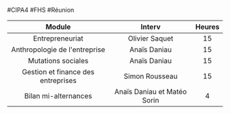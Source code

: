 #CIPA4 #FHS #Réunion 

|               Module               |           Interv            | Heures |
| :--------------------------------: | :-------------------------: | :----: |
|          Entrepreneuriat           |       Olivier Saquet        |   15   |
|   Anthropologie de l'entreprise    |        Anaïs Daniau         |   15   |
|         Mutations sociales         |        Anaïs Daniau         |   15   |
| Gestion et finance des entreprises |       Simon Rousseau        |   15   |
|        Bilan mi-alternances        | Anaïs Daniau et Matéo Sorin |   4    |

